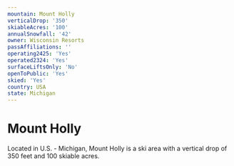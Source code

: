 ```yaml
---
mountain: Mount Holly
verticalDrop: '350'
skiableAcres: '100'
annualSnowfall: '42'
owner: Wisconsin Resorts
passAffiliations: ''
operating2425: 'Yes'
operated2324: 'Yes'
surfaceLiftsOnly: 'No'
openToPublic: 'Yes'
skied: 'Yes'
country: USA
state: Michigan
---
```


# Mount Holly

Located in U.S. - Michigan, Mount Holly is a ski area with a vertical drop of 350 feet and 100 skiable acres.
